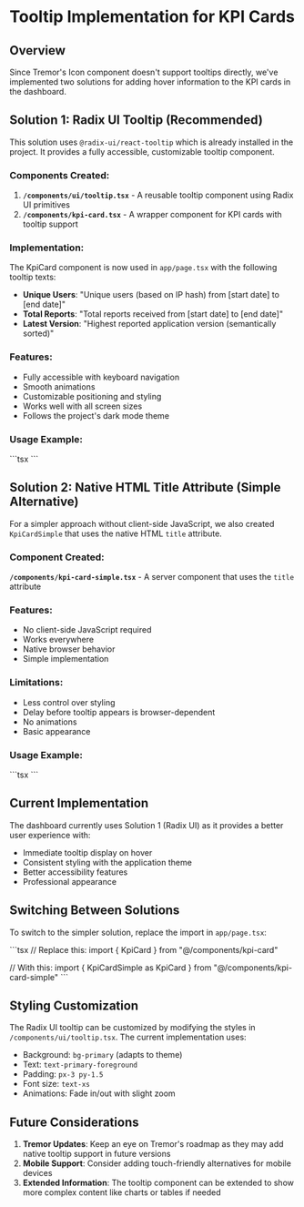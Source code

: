 # Tooltip Implementation for KPI Cards

## Overview

Since Tremor's Icon component doesn't support tooltips directly, we've implemented two solutions for adding hover information to the KPI cards in the dashboard.

## Solution 1: Radix UI Tooltip (Recommended)

This solution uses `@radix-ui/react-tooltip` which is already installed in the project. It provides a fully accessible, customizable tooltip component.

### Components Created:

1. **`/components/ui/tooltip.tsx`** - A reusable tooltip component using Radix UI primitives
2. **`/components/kpi-card.tsx`** - A wrapper component for KPI cards with tooltip support

### Implementation:

The KpiCard component is now used in `app/page.tsx` with the following tooltip texts:
- **Unique Users**: "Unique users (based on IP hash) from [start date] to [end date]"
- **Total Reports**: "Total reports received from [start date] to [end date]"
- **Latest Version**: "Highest reported application version (semantically sorted)"

### Features:
- Fully accessible with keyboard navigation
- Smooth animations
- Customizable positioning and styling
- Works well with all screen sizes
- Follows the project's dark mode theme

### Usage Example:
\`\`\`tsx
<KpiCard
  title="Unique Users"
  value={valueFormatter(data.kpis.unique_installs)}
  icon={UsersIcon}
  iconColor="blue"
  tooltip="Unique users (based on IP hash) from Jan 1 to Jan 31"
/>
\`\`\`

## Solution 2: Native HTML Title Attribute (Simple Alternative)

For a simpler approach without client-side JavaScript, we also created `KpiCardSimple` that uses the native HTML `title` attribute.

### Component Created:

**`/components/kpi-card-simple.tsx`** - A server component that uses the `title` attribute

### Features:
- No client-side JavaScript required
- Works everywhere
- Native browser behavior
- Simple implementation

### Limitations:
- Less control over styling
- Delay before tooltip appears is browser-dependent
- No animations
- Basic appearance

### Usage Example:
\`\`\`tsx
<KpiCardSimple
  title="Unique Users"
  value={valueFormatter(data.kpis.unique_installs)}
  icon={UsersIcon}
  iconColor="blue"
  tooltip="Unique users (based on IP hash) from Jan 1 to Jan 31"
/>
\`\`\`

## Current Implementation

The dashboard currently uses Solution 1 (Radix UI) as it provides a better user experience with:
- Immediate tooltip display on hover
- Consistent styling with the application theme
- Better accessibility features
- Professional appearance

## Switching Between Solutions

To switch to the simpler solution, replace the import in `app/page.tsx`:

\`\`\`tsx
// Replace this:
import { KpiCard } from "@/components/kpi-card"

// With this:
import { KpiCardSimple as KpiCard } from "@/components/kpi-card-simple"
\`\`\`

## Styling Customization

The Radix UI tooltip can be customized by modifying the styles in `/components/ui/tooltip.tsx`. The current implementation uses:
- Background: `bg-primary` (adapts to theme)
- Text: `text-primary-foreground`
- Padding: `px-3 py-1.5`
- Font size: `text-xs`
- Animations: Fade in/out with slight zoom

## Future Considerations

1. **Tremor Updates**: Keep an eye on Tremor's roadmap as they may add native tooltip support in future versions
2. **Mobile Support**: Consider adding touch-friendly alternatives for mobile devices
3. **Extended Information**: The tooltip component can be extended to show more complex content like charts or tables if needed
